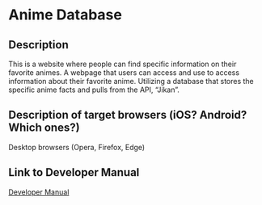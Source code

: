 # Anime Database
## Description
This is a website where people can find specific information on their favorite animes. 
A webpage that users can access and use to access information about their favorite anime. 
Utilizing a database that stores the specific anime facts and pulls from the API, “Jikan”.
## Description of target browsers (iOS? Android? Which ones?)
Desktop browsers (Opera, Firefox, Edge)
## Link to Developer Manual
[Developer Manual]([link](https://github.com/Slydawgz/INST377-Group-Project_Final/blob/e1a1da5df8d873ab3c47a27e41047c0e6a0aaac0/docs/dev_manual.md))

